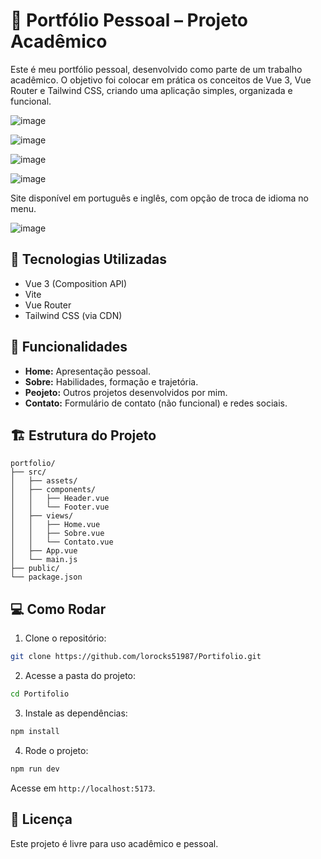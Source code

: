 
# 📁 Portfólio Pessoal – Projeto Acadêmico

Este é meu portfólio pessoal, desenvolvido como parte de um trabalho acadêmico. O objetivo foi colocar em prática os conceitos de Vue 3, Vue Router e Tailwind CSS, criando uma aplicação simples, organizada e funcional.


![image](https://github.com/user-attachments/assets/e7e4da44-05d0-46f3-91fe-ae6b7b99f89a)

![image](https://github.com/user-attachments/assets/e6b8d020-4af1-4e56-9449-2498e72df81a)

![image](https://github.com/user-attachments/assets/cc4f5a0a-7129-406e-bc83-347bf41aea2a)

![image](https://github.com/user-attachments/assets/fec643b0-d41b-4473-a1a9-32bc328210d5)


Site disponível em português e inglês, com opção de troca de idioma no menu.

![image](https://github.com/user-attachments/assets/f3a4720f-4796-41c1-afb2-4252c9868665)

## 🚀 Tecnologias Utilizadas

- Vue 3 (Composition API)
- Vite
- Vue Router
- Tailwind CSS (via CDN)

## 🎯 Funcionalidades

- **Home:** Apresentação pessoal.
- **Sobre:** Habilidades, formação e trajetória.
- **Peojeto:** Outros projetos desenvolvidos por mim.
- **Contato:** Formulário de contato (não funcional) e redes sociais.

## 🏗️ Estrutura do Projeto

```
portfolio/
├── src/
│   ├── assets/
│   ├── components/
│   │   ├── Header.vue
│   │   └── Footer.vue
│   ├── views/
│   │   ├── Home.vue
│   │   ├── Sobre.vue
│   │   └── Contato.vue
│   ├── App.vue
│   └── main.js
├── public/
└── package.json
```

## 💻 Como Rodar

1. Clone o repositório:
```bash
git clone https://github.com/lorocks51987/Portifolio.git
```

2. Acesse a pasta do projeto:
```bash
cd Portifolio
```

3. Instale as dependências:
```bash
npm install
```

4. Rode o projeto:
```bash
npm run dev
```

Acesse em `http://localhost:5173`.

## 📄 Licença

Este projeto é livre para uso acadêmico e pessoal.
